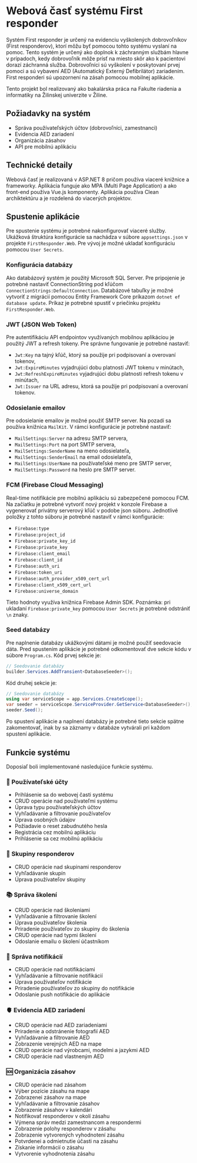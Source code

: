 # Webová časť systému First responder
Systém First responder je určený na evidenciu vyškolených dobrovoľníkov (First responderov), ktorí môžu byť pomocou tohto systému vyslaní na pomoc. Tento systém je určený ako doplnok k záchranným službám hlavne v prípadoch, kedy dobrovoľník môže prísť na miesto skôr ako k pacientovi dorazí záchranná služba. Dobrovoľníci sú vyškolení v poskytovaní prvej pomoci a sú vybavení AED (Automatický Externý Defibrilátor) zariadením. First responderi sú upozornení na zásah pomocou mobilnej aplikácie.

Tento projekt bol realizovaný ako bakalárska práca na Fakulte riadenia a informatiky na Žilinskej univerzite v Žiline.


## Požiadavky na systém
- Správa používateľských účtov (dobrovoľníci, zamestnanci)
- Evidencia AED zariadení
- Organizácia zásahov
- API pre mobilnú aplikáciu


## Technické detaily
Webová časť je realizovaná v ASP.NET 8 pričom používa viaceré knižnice a frameworky. Aplikácia funguje ako MPA (Multi Page Application) a ako front-end používa Vue.js komponenty. Aplikácia používa Clean archiktektúru a je rozdelená do viacerých projektov.


## Spustenie aplikácie
Pre spustenie systému je potrebné nakonfigurovať viaceré služby. Ukážková štruktúra konfigurácie sa nachádza v súbore `appsettings.json` v projekte `FirstResponder.Web`. Pre vývoj je možné ukladať konfiguráciu pomocou `User Secrets`.


### Konfigurácia databázy
Ako databázový systém je použitý Microsoft SQL Server. Pre pripojenie je potrebné nastaviť ConnectionString pod kľúčom `ConnectionStrings:DefaultConnection`. Databázové tabuľky je možné vytvoriť z migrácií pomocou Entity Framework Core príkazom `dotnet ef database update`. Príkaz je potrebné spustiť v priečinku projektu `FirstResponder.Web`. 


### JWT (JSON Web Token)
Pre autentifikáciu API endpointov využívaných mobilnou aplikáciou je použitý JWT a refresh tokeny. Pre správne fungovanie je potrebné nastaviť: 
- `Jwt:Key` na tajný kľúč, ktorý sa použije pri podpisovaní a overovaní tokenov, 
- `Jwt:ExpireMinutes` vyjadrujúci dobu platnosti JWT tokenu v minútach,
- `Jwt:RefreshExpireMinutes` vyjadrujúci dobu platnosti refresh tokenu v minútach,
- `Jwt:Issuer` na URL adresu, ktorá sa použije pri podpisovaní a overovaní tokenov.


### Odosielanie emailov
Pre odosielanie emailov je možné použiť SMTP server. Na pozadí sa používa knižnica `MailKit`. V rámci konfigurácie je potrebné nastaviť:
- `MailSettings:Server` na adresu SMTP servera,
- `MailSettings:Port` na port SMTP servera,
- `MailSettings:SenderName` na meno odosielateľa,
- `MailSettings:SenderEmail` na email odosielateľa,
- `MailSettings:UserName` na používateľské meno pre SMTP server,
- `MailSettings:Password` na heslo pre SMTP server.


### FCM (Firebase Cloud Messaging)
Real-time notifikácie pre mobilnú aplikáciu sú zabezpečené pomocou FCM. Na začiatku je potrebné vytvoriť nový projekt v konzole Firebase a vygenerovať privátny serverový kľúč v podobe json súboru. Jednotlivé položky z tohto súboru je potrebné nastaviť v rámci konfigurácie:
- `Firebase:type`
- `Firebase:project_id`
- `Firebase:private_key_id`
- `Firebase:private_key`
- `Firebase:client_email`
- `Firebase:client_id`
- `Firebase:auth_uri`
- `Firebase:token_uri`
- `Firebase:auth_provider_x509_cert_url`
- `Firebase:client_x509_cert_url`
- `Firebase:universe_domain`

Tieto hodnoty využíva knižnica Firebase Admin SDK. Poznámka: pri ukladaní `Firebase:private_key` pomocou `User Secrets` je potrebné odstrániť `\n` znaky.

### Seed databázy
Pre naplnenie databázy ukážkovými dátami je možné použiť seedovacie dáta. Pred spustením aplikácie je potrebné odkomentovať dve sekcie kódu v súbore `Program.cs`. Kód prvej sekcie je:
```csharp
// Seedovanie databázy
builder.Services.AddTransient<DatabaseSeeder>();
```

Kód druhej sekcie je:
```csharp
// Seedovanie databázy
using var serviceScope = app.Services.CreateScope();
var seeder = serviceScope.ServiceProvider.GetService<DatabaseSeeder>();
seeder.Seed();
```

Po spustení aplikácie a naplnení databázy je potrebné tieto sekcie spätne zakomentovať, inak by sa záznamy v databáze vytvárali pri každom spustení aplikácie.

## Funkcie systému
Doposiaľ boli implementované nasledujúce funkcie systému.

### 👤 Používateľské účty
- Prihlásenie sa do webovej časti systému
- CRUD operácie nad používateľmi systému
- Úprava typu používateľských účtov
- Vyhľadávanie a filtrovanie používateľov
- Úprava osobných údajov
- Požiadavie o reset zabudnutého hesla
- Registrácia cez mobilnú aplikáciu
- Prihlásenie sa cez mobilnú aplikáciu

### 👥 Skupiny responderov
- CRUD operácie nad skupinami responderov
- Vyhľadávanie skupín
- Úprava používateľov skupiny

### 📚 Správa školení
- CRUD operácie nad školeniami
- Vyhľadávanie a filtrovanie školení
- Úprava používateľov školenia
- Priradenie používateľov zo skupiny do školenia
- CRUD operácie nad typmi školení
- Odoslanie emailu o školení účastníkom

### 📲 Správa notifikácií
- CRUD operácie nad notifikáciami
- Vyhľadávanie a filtrovanie notifikácií
- Úprava používateľov notifikácie
- Priradenie používateľov zo skupiny do notifikácie
- Odoslanie push notifikácie do aplikácie

### 🫀 Evidencia AED zariadení
- CRUD operácie nad AED zariadeniami
- Priradenie a odstránenie fotografií AED
- Vyhľadávanie a filtrovanie AED
- Zobrazenie verejných AED na mape
- CRUD operácie nad výrobcami, modelmi a jazykmi AED
- CRUD operácie nad vlastneným AED

### 🆘 Organizácia zásahov
- CRUD operácie nad zásahom
- Výber pozície zásahu na mape
- Zobrazenei zásahov na mape
- Vyhľadávanie a filtrovanie zásahov
- Zobrazenie zásahov v kalendári
- Notifikovať responderov v okolí zásahu
- Výmena správ medzi zamestnancom a respondermi
- Zobrazenie polohy responderov v zásahu
- Zobrazenie vytvorených vyhodnotení zásahu
- Potvrdenei a odmietnutie účasti na zásahu
- Získanie informácií o zásahu
- Vytvorenie vyhodnotenia zásahu
